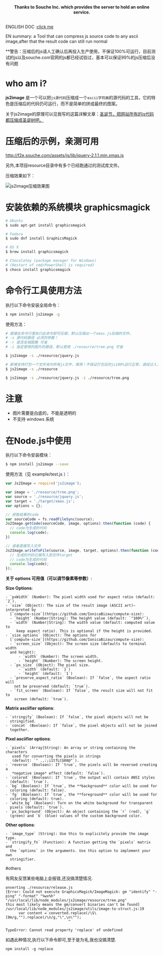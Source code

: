 <p align="center">
  <b>Thanks to Souche Inc. which provides the server to hold an online service.</b>
  <br><br>
 
</p>

ENGLISH DOC :[click me](https://github.com/xinyu198736/js2image/blob/master/readme_en.md)

EN summary: a Tool that can compress js source code to any ascii image,after that the result code can still run normal

**警告：压缩后的js请人工确认后再投入生产使用，不保证100%可运行，目前测试的js以及souche.com官网的js都已经试验过，基本可以保证99%的js压缩后没有问题

# who am i?

**js2image** 是一个可以把`js源代码`压缩成一个`ascii字符画`的源代码的工具，它的特色是压缩后的代码仍可运行，而不是简单的拼成最终的图案。

关于js2image的原理可以见我写的这篇详解文章：[圣诞节，把网站所有的js代码都压缩成圣诞树吧。](https://zhuanlan.zhihu.com/p/20439979)

# 压缩后的示例，亲测可用

http://f2e.souche.com/assets/js/lib/jquery-2.1.1.min.xmas.js

另外,本项目resource目录中有多个已经跑通过的测试库文件。

压缩效果如下：

![js2image压缩效果图](http://7o52oq.com2.z0.glb.qiniucdn.com/Slice%201.png)


# 安装依赖的系统模块 graphicsmagick

```bash
# Ubuntu
$ sudo apt-get install graphicsmagick

# Fedora
$ sudo dnf install GraphicsMagick

# OS X
$ brew install graphicsmagick

# Chocolatey (package manager for Windows)
# (Restart of cmd/PowerShell is required)
$ choco install graphicsmagick
```

# 命令行工具使用方法

执行以下命令安装全局命令：

```bash
$ npm install js2image -g
```

使用方法：

```bash
# 直接在命令行里执行此命令即可压缩，默认压缩出一个xmas.js后缀的文件。
# -s 源代码路径 必须的参数！
# -r 是否反相图像 可省
# -i 指定使用的图片的路径，默认使用 ./resource/tree.png 可省

$ js2image -s ./resource/jquery.js

# 新增支持打包一个文件夹内所有js文件，慎用！不保证打包后的js100%运行正常，请经过人工测试确认。
$ js2image -s ./resource

$ js2image -s ./resource/jquery.js -i ./resource/tree.png
```

# 注意

* 图片需要是白底的，不能是透明的
* 不支持 windows 系统

# 在Node.js中使用

执行以下命令安装模块：

```bash
$ npm install js2image --save
```

使用方法（见 example/test.js ）：

```javascript
var Js2Image = require('js2image');

var image = './resource/tree.png';
var source = './resource/jquery.js';
var target = './target/xmas.js';
var options = {};

// 获取结果的code
var sourceCode = fs.readFileSync(source);
Js2Image.getCode(sourceCode, image, options).then(function (code) {
  // code为生成的代码
  console.log(code);
})

// 或者直接写入文件
Js2Image.writeToFile(source, image, target, options).then(function (code) {
  // 生成的代码已被写入到文件target
  // code为生成的代码
  console.log(code);
});
```

**关于 options 可用值（可以调节像素等参数）**:

  **Size Options**:
  
    - `pxWidth` (Number): The pixel width used for aspect ratio (default: `2`).
    - `size` (Object): The size of the result image (ASCII art)—interpreted by
      [`compute-size`](https://github.com/IonicaBizau/compute-size):
      - `height` (Number|String): The height value (default: `"100%"`).
      - `width` (Number|String): The width value (default: computed value to
         keep aspect ratio). This is optional if the height is provided.
    - `size_options` (Object): The options for
      [`compute-size`](https://github.com/IonicaBizau/compute-size):
      - `screen_size` (Object): The screen size (defaults to terminal width
      and height):
          - `width` (Number): The screen width.
          - `height` (Number): The screen height.
      - `px_size` (Object): The pixel size.
          - `width` (default: `1`)
          - `height` (default: `1`)
      - `preserve_aspect_ratio` (Boolean): If `false`, the aspect ratio will
        not be preserved (default: `true`).
      - `fit_screen` (Boolean): If `false`, the result size will not fit to
        screen (default: `true`).
  
   **Matrix asciifier options**:
   
    - `stringify` (Boolean): If `false`, the pixel objects will not be
      stringified.
    - `concat` (Boolean): If `false`, the pixel objects will not be joined
      together.
  
   **Pixel asciifier options**:
  
    - `pixels` (Array|String): An array or string containing the characters
       used for converting the pixels in strings
       (default: `" .,:;i1tfLCG08@"`).
    - `reverse` (Boolean): If `true`, the pixels will be reversed creating a
       *negative image* effect (default: `false`).
    - `colored` (Boolean): If `true`, the output will contain ANSI styles
      (default: `true`).
    - `bg` (Boolean): If `true`, the **background** color will be used for
      coloring (default: false).
    - `fg` (Boolean): If `true`, the **foreground** color will be used for
      coloring (default: true).
    - `white_bg` (Boolean): Turn on the white background for transparent
      pixels (default: `true`).
    - `px_background` (Object): An object containing the `r` (red), `g`
      (green) and `b` (blue) values of the custom background color.
  
   **Other options**:
   
    - `image_type` (String): Use this to explicitely provide the image type.
    - `stringify_fn` (Function): A function getting the `pixels` matrix and
      the `options` in the arguments. Use this option to implement your own
      stringifier.

#others

有网友反馈某些电脑上会报错,还没搞清楚情况.
```
onverting ./resource/release.js
[Error: Could not execute GraphicsMagick/ImageMagick: gm "identify" "-ping" "-format" "%wx%h" "/usr/local/lib/node_modules/js2image/resource/tree.png" 
this most likely means the gm/convert binaries can't be found]
/usr/local/lib/node_modules/js2image/utils/image-to-struct.js:19
      var content = converted.replace(/\S\[0m/g,"").replace(/\n/g,"\",\n\"");
                             ^

TypeError: Cannot read property 'replace' of undefined
```
如遇此种情况,执行以下命令即可,至于是为毛,我也没搞清楚.
```
npm install -g replace
```
